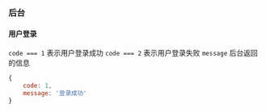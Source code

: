 ### 后台

#### 用户登录
`code === 1` 表示用户登录成功
`code === 2` 表示用户登录失败
`message`    后台返回的信息

```js
{
    code: 1,
    message: '登录成功'
}
```